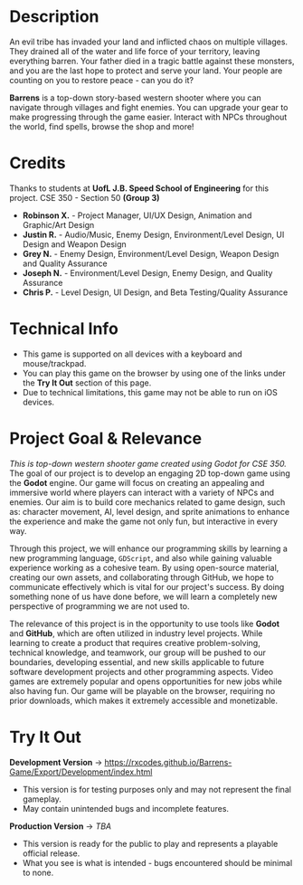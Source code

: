 # Description
An evil tribe has invaded your land and inflicted chaos on multiple villages. They drained all of the water and life force of your territory, leaving everything barren. Your father died in a tragic battle against these monsters, and you are the last hope to protect and serve your land. Your people are counting on you to restore peace - can you do it?

**Barrens** is a top-down story-based western shooter where you can navigate through villages and fight enemies. You can upgrade your gear to make progressing through the game easier. Interact with NPCs throughout the world, find spells, browse the shop and more!

# Credits
Thanks to students at **UofL J.B. Speed School of Engineering** for this project.
CSE 350 - Section 50 **(Group 3)**
- **Robinson X.** - Project Manager, UI/UX Design, Animation and Graphic/Art Design
- **Justin R.** - Audio/Music, Enemy Design, Environment/Level Design, UI Design and Weapon Design
- **Grey N.** - Enemy Design, Environment/Level Design, Weapon Design and Quality Assurance
- **Joseph N.** - Environment/Level Design, Enemy Design, and Quality Assurance
- **Chris P.** - Level Design, UI Design, and Beta Testing/Quality Assurance

# Technical Info
- This game is supported on all devices with a keyboard and mouse/trackpad.
- You can play this game on the browser by using one of the links under the **Try It Out** section of this page.
- Due to technical limitations, this game may not be able to run on iOS devices.

# Project Goal & Relevance
*This is top-down western shooter game created using Godot for CSE 350.* The goal of our project is to develop an engaging 2D top-down game using the **Godot** engine. Our game will focus on creating an appealing and immersive world where players can interact with a variety of NPCs and enemies. Our aim is to build core mechanics related to game design, such as: character movement, AI, level design, and sprite animations to enhance the experience and make the game not only fun, but interactive in every way.

Through this project, we will enhance our programming skills by learning a new programming language, `GDScript`, and also while gaining valuable experience working as a cohesive team. By using open-source material, creating our own assets, and collaborating through GitHub, we hope to communicate effectively which is vital for our project's success. By doing something none of us have done before, we will learn a completely new perspective of programming we are not used to. 

The relevance of this project is in the opportunity to use tools like **Godot** and **GitHub**, which are often utilized in industry level projects.  While learning to create a product that requires creative problem-solving, technical knowledge, and teamwork, our group will be pushed to our boundaries, developing essential, and new skills applicable to future software development projects and other programming aspects. Video games are extremely popular and opens opportunities for new jobs while also having fun. Our game will be playable on the browser, requiring no prior downloads, which makes it extremely accessible and monetizable.

# Try It Out
**Development Version**
-> https://rxcodes.github.io/Barrens-Game/Export/Development/index.html
- This version is for testing purposes only and may not represent the final gameplay.
- May contain unintended bugs and incomplete features.

**Production Version**
-> _TBA_
- This version is ready for the public to play and represents a playable official release.
- What you see is what is intended - bugs encountered should be minimal to none.
